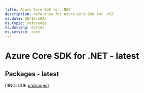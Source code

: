 ```yaml
---
title: Azure Core SDK for .NET
description: Reference for Azure Core SDK for .NET
ms.date: 06/16/2025
ms.topic: reference
ms.devlang: dotnet
ms.service: core
---
```

# Azure Core SDK for .NET - latest
## Packages - latest
[!INCLUDE [packages](core-index.md)]